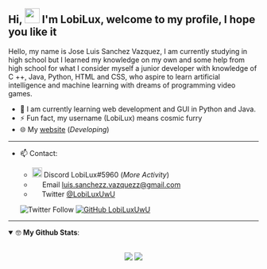 ## __Hi,__ <img src="https://media.giphy.com/media/hvRJCLFzcasrR4ia7z/giphy.gif" width="30px"> __I'm LobiLux, welcome to my profile, I hope you like it__


Hello, my name is Jose Luis Sanchez Vazquez, I am currently studying in high school but I learned my knowledge on my own and some help from high school for what I consider myself a junior developer with knowledge of C ++, Java, Python, HTML and CSS, who aspire to learn artificial intelligence and machine learning with dreams of programming video games.

- 🌱 I am currently learning web development and GUI in Python and Java.
- ⚡ Fun fact, my username (LobiLux) means cosmic furry
- 🌐 My <a href="https://lobiluxuwu.github.io/LobiLuxUwU/" target="_blank">website</a> (*Developing*)

---

- 📫 Contact: 
    - <img src="https://cdn.discordapp.com/attachments/770434184413446197/893747731271675914/Discord-Logo.png" width="20px"> Discord LobiLux#5960 (*More Activity*)
    - <img src="https://cdn.discordapp.com/attachments/770434184413446197/893749897600335922/email_PNG100740.png" width="17px"> Email luis.sanchezz.vazquezz@gmail.com
    - <img src="https://cdn.discordapp.com/attachments/770434184413446197/893748803486756924/twitter-logo-6.png" width="16px"> Twitter <a href="https://twitter.com/LobiLux_UwU" target="_blank">@LobiLuxUwU</a>

    ![Twitter Follow](https://img.shields.io/twitter/follow/LobiLux_UwU?label=@LobiLux_UwU&style=social)
    [![GitHub LobiLuxUwU](https://img.shields.io/github/followers/LobiLuxUwU?label=follow&style=social)](https://github.com/LobiLuxUwU)

---

<details open>
 <summary> 🤓 <b>My Github Stats</b>: </summary>
<br>
<p align = "center">
    <img src = "https://github-readme-stats.vercel.app/api?username=LobiLuxUwU&count_private=true&show_icons=true&theme=midnight-purple">
    <img src = "https://github-readme-stats.vercel.app/api/top-langs/?username=LobiLuxUwU&theme=midnight-purple&count_private=true&layout=compact&langs_count=6">
    
</p>
</details>
<br>